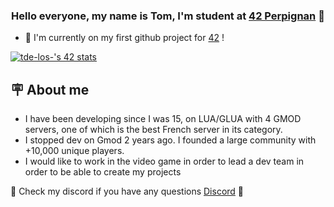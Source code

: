 ### <div align="center">Hello everyone, my name is Tom, I'm student at [42 Perpignan](https://42perpignan.fr/) 🦊</div>

- 📂 I'm currently on my first github project for [42](https://github.com/NineSuper/School42) !

[![tde-los-'s 42 stats](https://badge42.vercel.app/api/v2/clhak90z3003508l3jll0ueru/stats?cursusId=21&coalitionId=316)](https://github.com/JaeSeoKim/badge42)

## 🪧 About me
- I have been developing since I was 15, on LUA/GLUA with 4 GMOD servers, one of which is the best French server in its category.
- I stopped dev on Gmod 2 years ago. I founded a large community with +10,000 unique players.
- I would like to work in the video game in order to lead a dev team in order to be able to create my projects

📢 Check my discord if you have any questions [Discord](https://discord.gg/EmANhzt) 🎈
